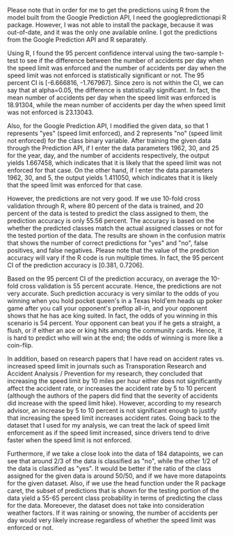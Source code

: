 Please note that in order for me to get the predictions using R from the model built from the Google Prediction API,
I need the googlepredictionapi R package.  However, I was not able to install the package, because it was out-of-date, 
and it was the only one available online.  I got the predictions from the Google Prediction API and R separately.

Using R, I found the 95 percent confidence interval using the two-sample t-test to see if the difference between the 
number of accidents per day when the speed limit was enforced and the number of accidents per day when the speed limit
was not enforced is statistically significant or not.  The 95 percent CI is [-6.666816, -1.767967].  Since zero is not
within the CI, we can say that at alpha=0.05, the difference is statistically significant.  In fact, the mean number of
accidents per day when the speed limit was enforced is 18.91304, while the mean number of accidents per day the when
speed limit was not enforced is 23.13043.

Also, for the Google Prediction API, I modified the given data, so that 1 represents "yes" (speed limit enforced), 
and 2 represents "no" (speed limit not enforced) for the class binary variable.  After training the given data through
the Prediction API, if I enter the data parameters 1962, 30, and 25 for the year, day, and the number of accidents 
respectively, the output yields 1.667458, which indicates that it is likely that the speed limit was not enforced for
that case.  On the other hand, if I enter the data parameters 1962, 30, and 5, the output yields 1.411050, which 
indicates that it is likely that the speed limit was enforced for that case.

However, the predictions are not very good.  If we use 10-fold cross validation through R, where 80 percent of the
data is trained, and 20 percent of the data is tested to predict the class assigned to them, the prediction accuracy 
is only 55.56 percent.  The accuracy is based on the whether the predicted classes match the actual assigned classes 
or not for the tested portion of the data.  The results are shown in the confusion matrix that shows the number of correct predictions for "yes" and "no", false positives, and false negatives.  Please note that the value of the prediction accuracy will vary if the R code is run multiple times.  In fact, the 95 percent CI of the prediction accuracy is [0.381, 0.7206].

Based on the 95 percent CI of the prediction accuracy, on average the 10-fold cross validation is 55 percent accurate. 
Hence, the predictions are not very accurate.  Such prediction accuracy is very similar to the odds of you winning 
when you hold pocket queen's in a Texas Hold'em heads up poker game after you call your opponent's preflop all-in, 
and your opponent shows that he has ace king suited.  In fact, the odds of you winning in this scenario is 54 percent.
Your opponent can beat you if he gets a straight, a flush, or if either an ace or king hits among the community cards.
Hence, it is hard to predict who will win at the end; the odds of winning is more like a coin-flip.

In addition, based on research papers that I have read on accident rates vs. increased speed limit in journals such as
Transporation Research and Accident Analysis / Prevention for my research, they concluded that increasing the speed
limit by 10 miles per hour either does not significantly affect the accident rate, or increases the accident rate by 
5 to 10 percent (although the authors of the papers did find that the severity of accidents did increase with the speed
limit hike).  However, according to my research advisor, an increase by 5 to 10 percent is not significant enough to
justify that increasing the speed limit increases accident rates.  Going back to the dataset that I used for my 
analysis, we can treat the lack of speed limit enforcement as if the speed limit increased, since drivers tend to 
drive faster when the speed limit is not enforced.

Furthermore, if we take a close look into the data of 184 datapoints, we can see that around 2/3 of the data is 
classified as "no", while the other 1/2 of the data is classified as "yes".  It would be better if the ratio of the
class assigned for the given data is around 50/50, and if we have more datapoints for the given dataset.  Also, if we
use the head function under the R package caret, the subset of predictions that is shown for the testing portion of
the data yield a 55-65 percent class probability in terms of predicting the class for the data.  Moreoever, the 
dataset does not take into consideration weather factors.  If it was raining or snowing, the number of accidents per
day would very likely increase regardless of whether the speed limit was enforced or not.

